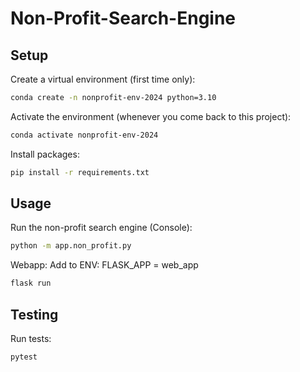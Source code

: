# Non-Profit-Search-Engine
## Setup

Create a virtual environment (first time only):

```sh
conda create -n nonprofit-env-2024 python=3.10
```

Activate the environment (whenever you come back to this project):

```sh
conda activate nonprofit-env-2024
```

Install packages:

```sh
pip install -r requirements.txt
```

## Usage

Run the non-profit search engine (Console):

```sh
python -m app.non_profit.py
```

Webapp:
Add to ENV:
FLASK_APP = web_app

```sh
flask run
```

## Testing

Run tests:

```sh
pytest
```